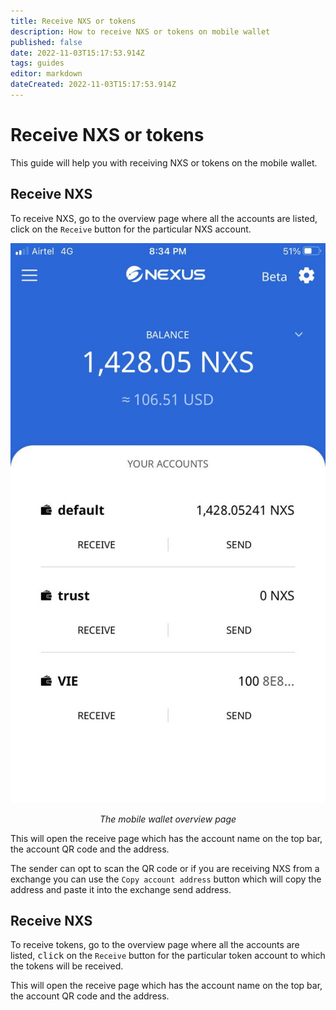 ```yaml
---
title: Receive NXS or tokens
description: How to receive NXS or tokens on mobile wallet
published: false
date: 2022-11-03T15:17:53.914Z
tags: guides
editor: markdown
dateCreated: 2022-11-03T15:17:53.914Z
---
```


# Receive NXS or tokens
This guide will help you with receiving NXS or tokens on the  mobile wallet.


## Receive NXS
To receive NXS, go to the overview page where all the accounts are listed, click on the `Receive` button for the particular NXS account.

![mobile-wallet-overview-trust.jpeg](/mobile-wallet-overview-trust.jpeg) <p align=center>*The mobile wallet overview page*</p>

This will open the receive page which has the account name on the top bar, the account QR code and the address.

The sender can opt to scan the QR code or if you are receiving NXS from a exchange you can use the `Copy account address` button which will copy the address and paste it into the exchange send address.

## Receive NXS
To receive tokens, go to the overview page where all the accounts are listed, <kbd>click</kbd> on the `Receive` button for the particular token account to which the tokens will be received.

This will open the receive page which has the account name on the top bar, the account QR code and the address.
